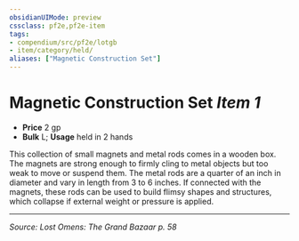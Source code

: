 ```yaml
---
obsidianUIMode: preview
cssclass: pf2e,pf2e-item
tags:
- compendium/src/pf2e/lotgb
- item/category/held/
aliases: ["Magnetic Construction Set"]
---
```

# Magnetic Construction Set *Item 1*  

- **Price** 2 gp
- **Bulk** L; **Usage** held in 2 hands

This collection of small magnets and metal rods comes in a wooden box. The magnets are strong enough to firmly cling to metal objects but too weak to move or suspend them. The metal rods are a quarter of an inch in diameter and vary in length from 3 to 6 inches. If connected with the magnets, these rods can be used to build flimsy shapes and structures, which collapse if external weight or pressure is applied.


---
*Source: Lost Omens: The Grand Bazaar p. 58*